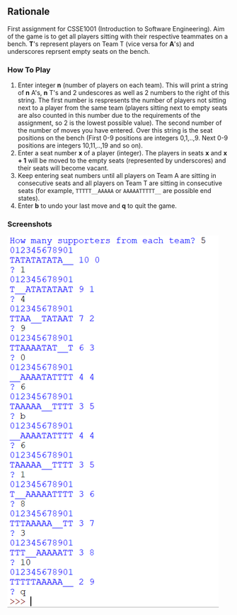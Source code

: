 ## Rationale
First assignment for CSSE1001 (Introduction to Software Engineering). Aim of the game is to get all players sitting with their respective teammates on a bench. **T**'s represent players on Team T (vice versa for **A**'s) and underscores reprsent empty seats on the bench. 

### How To Play
1. Enter integer **n** (number of players on each team). This will print a string of **n** A's, **n** T's and 2 undescores as well as 2 numbers to the right of this string. The first number is respresents the number of players not sitting next to a player from the same team (players sitting next to empty seats are also counted in this number due to the requirements of the assignment, so 2 is the lowest possible value). The second number of the number of moves you have entered. Over this string is the seat positions on the bench (First 0-9 positions are integers 0,1,..,9. Next 0-9 positions are integers 10,11,..,19 and so on).
2. Enter a seat number **x** of a player (integer). The players in seats **x** and **x + 1** will be moved to the empty seats (represented by underscores) and their seats will become vacant.
3. Keep entering seat numbers until all players on Team A are sitting in consecutive seats and all players on Team T are sitting in consecutive seats (for example, `TTTTT__AAAAA` or `AAAAATTTTT__` are possible end states).
4. Enter **b** to undo your last move and **q** to quit the game.

### Screenshots
![Alt text](screenshot.png)



